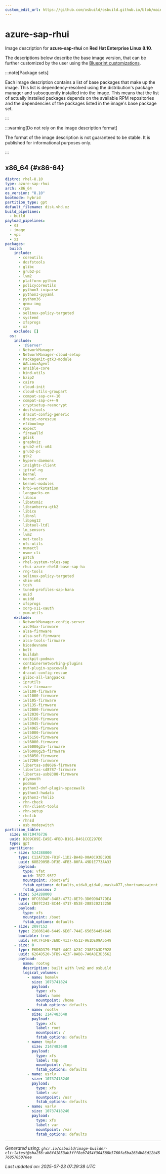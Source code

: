 ```yaml
---
custom_edit_url: https://github.com/osbuild/osbuild.github.io/blob/main/scripts/pull_image_descriptions.py
---
```


# azure-sap-rhui

<!--
[//]: # ( DO NOT MODIFY THIS FILE! )
[//]: # ( This content is generated by `scripts/pull_image_descriptions.py` )
[//]: # ( Generated on: 2025-07-23 07:29:38 UTC )
-->

Image description for **azure-sap-rhui** on **Red Hat Enterprise Linux 8.10**.

The descriptions below describe the base image version, that can be further customized by the user using the [Blueprint customizations](../../01-blueprint-reference.md).

:::note[Package sets]

Each image description contains a list of base packages that make up the image. This list is dependency-resolved using the distribution's package manager and subsequently installed into the image. This means that the list of actually installed packages depends on the available RPM repositories and the dependencies of the packages listed in the image's base package set.

:::

:::warning[Do not rely on the image description format]

The format of the image description is not guaranteed to be stable. It is published for informational purposes only.

:::

## x86_64 {#x86-64}

```yaml
distro: rhel-8.10
type: azure-sap-rhui
arch: x86_64
os_version: "8.10"
bootmode: hybrid
partition_type: gpt
default_filename: disk.vhd.xz
build_pipelines:
  - build
payload_pipelines:
  - os
  - image
  - vpc
  - xz
packages:
  build:
    include:
      - coreutils
      - dosfstools
      - glibc
      - grub2-pc
      - lvm2
      - platform-python
      - policycoreutils
      - python3-iniparse
      - python3-pyyaml
      - python36
      - qemu-img
      - rpm
      - selinux-policy-targeted
      - systemd
      - xfsprogs
      - xz
    exclude: []
  os:
    include:
      - '@Server'
      - NetworkManager
      - NetworkManager-cloud-setup
      - PackageKit-gtk3-module
      - WALinuxAgent
      - ansible-core
      - bind-utils
      - bzip2
      - cairo
      - cloud-init
      - cloud-utils-growpart
      - compat-sap-c++-10
      - compat-sap-c++-9
      - cryptsetup-reencrypt
      - dosfstools
      - dracut-config-generic
      - dracut-norescue
      - efibootmgr
      - expect
      - firewalld
      - gdisk
      - graphviz
      - grub2-efi-x64
      - grub2-pc
      - gtk2
      - hyperv-daemons
      - insights-client
      - iptraf-ng
      - kernel
      - kernel-core
      - kernel-modules
      - krb5-workstation
      - langpacks-en
      - libaio
      - libatomic
      - libcanberra-gtk2
      - libicu
      - libnsl
      - libpng12
      - libtool-ltdl
      - lm_sensors
      - lvm2
      - net-tools
      - nfs-utils
      - numactl
      - nvme-cli
      - patch
      - rhel-system-roles-sap
      - rhui-azure-rhel8-base-sap-ha
      - rng-tools
      - selinux-policy-targeted
      - shim-x64
      - tcsh
      - tuned-profiles-sap-hana
      - uuid
      - uuidd
      - xfsprogs
      - xorg-x11-xauth
      - yum-utils
    exclude:
      - NetworkManager-config-server
      - aic94xx-firmware
      - alsa-firmware
      - alsa-sof-firmware
      - alsa-tools-firmware
      - biosdevname
      - bolt
      - buildah
      - cockpit-podman
      - containernetworking-plugins
      - dnf-plugin-spacewalk
      - dracut-config-rescue
      - glibc-all-langpacks
      - iprutils
      - ivtv-firmware
      - iwl100-firmware
      - iwl1000-firmware
      - iwl105-firmware
      - iwl135-firmware
      - iwl2000-firmware
      - iwl2030-firmware
      - iwl3160-firmware
      - iwl3945-firmware
      - iwl4965-firmware
      - iwl5000-firmware
      - iwl5150-firmware
      - iwl6000-firmware
      - iwl6000g2a-firmware
      - iwl6000g2b-firmware
      - iwl6050-firmware
      - iwl7260-firmware
      - libertas-sd8686-firmware
      - libertas-sd8787-firmware
      - libertas-usb8388-firmware
      - plymouth
      - podman
      - python3-dnf-plugin-spacewalk
      - python3-hwdata
      - python3-rhnlib
      - rhn-check
      - rhn-client-tools
      - rhn-setup
      - rhnlib
      - rhnsd
      - usb_modeswitch
partition_table:
  size: 68719476736
  uuid: D209C89E-EA5E-4FBD-B161-B461CCE297E0
  type: gpt
  partitions:
    - size: 524288000
      type: C12A7328-F81F-11D2-BA4B-00A0C93EC93B
      uuid: 68B2905B-DF3E-4FB3-80FA-49D1E773AA33
      payload:
        type: vfat
        uuid: 7B77-95E7
        mountpoint: /boot/efi
        fstab_options: defaults,uid=0,gid=0,umask=077,shortname=winnt
        fstab_passno: 2
    - size: 524288000
      type: 0FC63DAF-8483-4772-8E79-3D69D8477DE4
      uuid: CB07C243-BC44-4717-853E-28852021225B
      payload:
        type: xfs
        mountpoint: /boot
        fstab_options: defaults
    - size: 2097152
      type: 21686148-6449-6E6F-744E-656564454649
      bootable: true
      uuid: FAC7F1FB-3E8D-4137-A512-961DE09A5549
    - size: 0
      type: E6D6D379-F507-44C2-A23C-238F2A3DF928
      uuid: 6264D520-3FB9-423F-8AB8-7A0A8E3D3562
      payload:
        name: rootvg
        description: built with lvm2 and osbuild
        logical_volumes:
          - name: homelv
            size: 1073741824
            payload:
              type: xfs
              label: home
              mountpoint: /home
              fstab_options: defaults
          - name: rootlv
            size: 2147483648
            payload:
              type: xfs
              label: root
              mountpoint: /
              fstab_options: defaults
          - name: tmplv
            size: 2147483648
            payload:
              type: xfs
              label: tmp
              mountpoint: /tmp
              fstab_options: defaults
          - name: usrlv
            size: 10737418240
            payload:
              type: xfs
              label: usr
              mountpoint: /usr
              fstab_options: defaults
          - name: varlv
            size: 10737418240
            payload:
              type: xfs
              label: var
              mountpoint: /var
              fstab_options: defaults
```


---
*Generated using: `ghcr.io/osbuild/image-builder-cli:latest@sha256:ab8f41853ab3fff8eb7454f304588b5760fa5ba2634b86d12b457605705070ee`*

*Last updated on: 2025-07-23 07:29:38 UTC*
